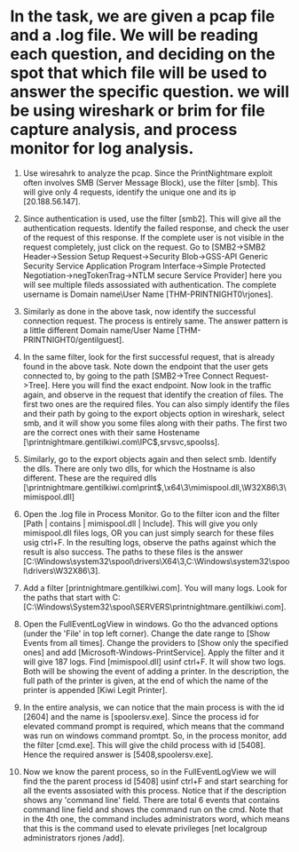 # In the task, we are given a pcap file and a .log file. We will be reading each question, and deciding on the spot that which file will be used to answer the specific question. we will be using wireshark or brim for file capture analysis, and process monitor for log analysis.

1. Use wiresahrk to analyze the pcap. Since the PrintNightmare exploit often involves SMB (Server Message Block), use the filter [smb]. This will give only 4 requests, identify the unique one and its ip [20.188.56.147].

2. Since authentication is used, use the filter [smb2]. This will give all the authentication requests. Identify the failed response, and check the user of the request of this response. If the complete user is not visible in the request completely, just click on the request. Go to [SMB2->SMB2 Header->Session Setup Request->Security Blob->GSS-API Generic Security Service Application Program Interface->Simple Protected Negotiation->negTokenTrag->NTLM secure Service Provider]
here you will see multiple fileds assossiated with authentication. The complete username is Domain name\User Name [THM-PRINTNIGHT0\rjones].

3. Similarly as done in the above task, now identify the successful connection request. The process is entirely same. The answer pattern is a little different Domain name/User Name [THM-PRINTNIGHT0/gentilguest].

4. In the same filter, look for the first successful request, that is already found in the above task. Note down the endpoint that the user gets connected to, by going to the path [SMB2->Tree Connect Request->Tree]. Here you will find the exact endpoint. Now look in the traffic again, and observe in the request that identify the creation of files. The first two ones are the required files. You can also simply identify the files and their path by going to the export objects option in wireshark, select smb, and it will show you some files along with their paths. The first two are the correct ones with their same Hostename [\\printnightmare.gentilkiwi.com\IPC$,srvsvc,spoolss].

5. Similarly, go to the export objects again and then select smb. Identify the dlls. There are only two dlls, for which the Hostname is also different. These are the required dlls [\\printnightmare.gentilkiwi.com\print$,\x64\3\mimispool.dll,\W32X86\3\mimispool.dll]

6. Open the .log file in Process Monitor. Go to the filter icon and the filter [Path | contains | mimispool.dll | Include]. This will give you only mimispool.dll files logs, OR you can just simply search for these files usig ctrl+F. In the resulting logs, observe the paths against which the result is also success. The paths to these files is the answer [C:\Windows\system32\spool\drivers\X64\3,C:\Windows\system32\spool\drivers\W32X86\3].

7. Add a filter [printnightmare.gentilkiwi.com]. You will many logs. Look for the paths that start with C: [C:\Windows\System32\spool\SERVERS\printnightmare.gentilkiwi.com].

8. Open the FullEventLogView in windows. Go tho the advanced options (under the 'File' in top left corner). Change the date range to [Show Events from all times]. Change the providers to [Show only the specified ones] and add [Microsoft-Windows-PrintService]. Apply the filter and it will give 187 logs. Find [mimispool.dll] usinf ctrl+F. It will show two logs. Both will be showing the event of adding a printer. In the description, the full path of the printer is given, at the end of which the name of the printer is appended [Kiwi Legit Printer].

9. In the entire analysis, we can notice that the main process is with the id [2604] and the name is [spoolersv.exe]. Since the process id for elevated command prompt is required, which means that the command was run on windows command promtpt. So, in the process monitor, add the filter [cmd.exe]. This will give the child process with id [5408]. Hence the required answer is [5408,spoolersv.exe].

10. Now we know the parent process, so in the FullEventLogView we will find the the parent process id [5408] usinf ctrl+F and start searching for all the events assosiated with this process. Notice that if the description shows any 'command line' field. There are total 6 events that contains command line field and shows the command run on the cmd. Note that in the 4th one, the command includes administrators word, which means that this is the command used to elevate privileges [net localgroup administrators rjones /add].

